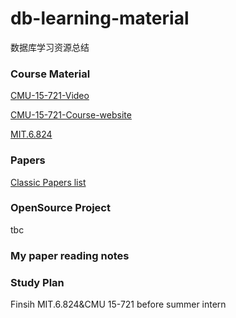 # db-learning-material
数据库学习资源总结

### Course Material

[CMU-15-721-Video](https://www.bilibili.com/video/BV1Wz411b7sD?from=search&seid=1785395184520069316)

[CMU-15-721-Course-website](https://15721.courses.cs.cmu.edu/spring2017/schedule.html)

[MIT.6.824](https://www.bilibili.com/video/av91748150)

### Papers

[Classic Papers list](https://github.com/rxin/db-readings#data-parallel)

### OpenSource Project

tbc

### My paper reading notes


### Study Plan

Finsih MIT.6.824&CMU 15-721 before summer intern
